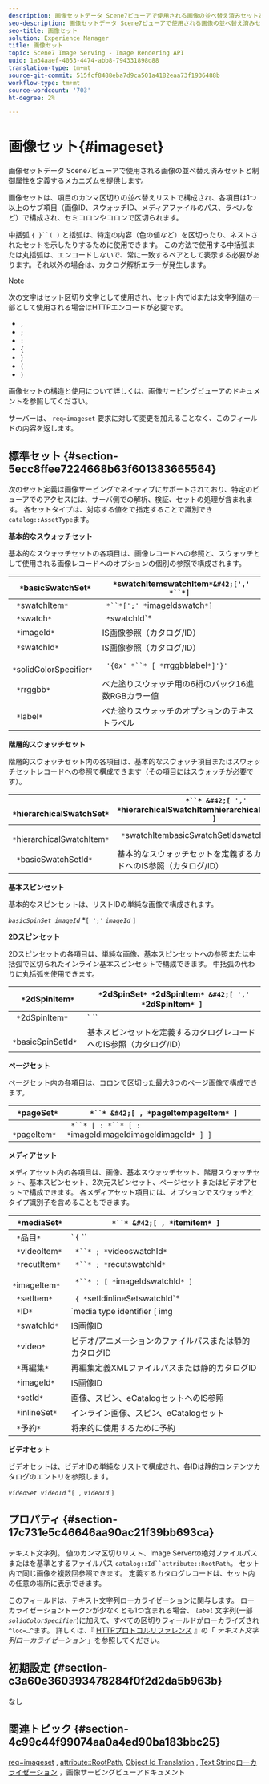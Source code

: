 ```yaml
---
description: 画像セットデータ Scene7ビューアで使用される画像の並べ替え済みセットと制御属性を定義するメカニズムを提供します。
seo-description: 画像セットデータ Scene7ビューアで使用される画像の並べ替え済みセットと制御属性を定義するメカニズムを提供します。
seo-title: 画像セット
solution: Experience Manager
title: 画像セット
topic: Scene7 Image Serving - Image Rendering API
uuid: 1a34aaef-4053-4474-abb8-794331898d88
translation-type: tm+mt
source-git-commit: 515fcf8488eba7d9ca501a4182eaa73f1936488b
workflow-type: tm+mt
source-wordcount: '703'
ht-degree: 2%

---
```



# 画像セット{#imageset}

画像セットデータ Scene7ビューアで使用される画像の並べ替え済みセットと制御属性を定義するメカニズムを提供します。

画像セットは、項目のカンマ区切りの並べ替えリストで構成され、各項目は1つ以上のサブ項目（画像ID、スウォッチID、メディアファイルのパス、ラベルなど）で構成され、セミコロンやコロンで区切られます。

中括弧 `{ }``( )` と括弧は、特定の内容（色の値など）を区切ったり、ネストされたセットを示したりするために使用できます。 この方法で使用する中括弧または丸括弧は、エンコードしないで、常に一致するペアとして表示する必要があります。それ以外の場合は、カタログ解析エラーが発生します。

>[!NOTE]
>
>次の文字はセット区切り文字として使用され、セット内でidまたは文字列値の一部として使用される場合はHTTPエンコードが必要です。
>
>* `,`
>* `;`
>* `:`
>* `{`
>* `}`
>* `(`
>* `)`



画像セットの構造と使用について詳しくは、画像サービングビューアのドキュメントを参照してください。

サーバーは、 `req=imageset` 要求に対して変更を加えることなく、このフィールドの内容を返します。

## 標準セット {#section-5ecc8ffee7224668b63f601383665564}

次のセット定義は画像サービングでネイティブにサポートされており、特定のビューアでのアクセスには、サーバ側での解析、検証、セットの処理が含まれます。 各セットタイプは、対応する値をで指定することで識別でき `catalog::AssetType`ます。

**基本的なスウォッチセット**

基本的なスウォッチセットの各項目は、画像レコードへの参照と、スウォッチとして使用される画像レコードへのオプションの個別の参照で構成されます。

| ` *`basicSwatchSet`*` | ` *`swatchItemswatchItem`*&#42;[',' *``*]` |
|---|---|
| ` *`swatchItem`*` | ` *``*[';' *`imageIdswatch`*]` |
| ` *`swatch`*` | ` *`swatchId`*|solidColorSpecifier` |
| ` *`imageId`*` | IS画像参照（カタログ/ID） |
| ` *`swatchId`*` | IS画像参照（カタログ/ID） |
| ` *`solidColorSpecifier`*` | ` '{0x' *``* [ *`rrggbblabel`*]'}'` |
| ` *`rrggbb`*` | べた塗りスウォッチ用の6桁のパック16進数RGBカラー値 |
| ` *`label`*` | べた塗りスウォッチのオプションのテキストラベル |

**階層的スウォッチセット**

階層的スウォッチセット内の各項目は、基本的なスウォッチ項目またはスウォッチセットレコードへの参照で構成できます（その項目にはスウォッチが必要です）。

| ` *`hierarchicalSwatchSet`*` | ` *``* &#42;[ ',' *`hierarchicalSwatchItemhierarchicalSwatchItem`* ]` |
|---|---|
| ` *`hierarchicalSwatchItem`*` | ` *`swatchItembasicSwatchSetIdswatch`* | { *``* ';' *``* }` |
| ` *`basicSwatchSetId`*` | 基本的なスウォッチセットを定義するカタログレコードへのIS参照（カタログ/ID） |

**基本スピンセット**

基本的なスピンセットは、リストIDの単純な画像で構成されます。

*`basicSpinSet imageId`*  *`[ ';'`  *`imageId`* `]`

**2Dスピンセット**

2Dスピンセットの各項目は、単純な画像、基本スピンセットへの参照または中括弧で区切られたインライン基本スピンセットで構成できます。 中括弧の代わりに丸括弧を使用できます。

| ` *`2dSpinItem`*` | ` *`2dSpinSet`* *`2dSpinItem`* &#42;[ ',' *`2dSpinItem`* ]` |
|---|---|
| ` *`2dSpinItem`*` | ` *``* | { '{' *``* '}' } | *`imageIdbasicSpinSetbasicSpinSetId`*` |
| ` *`basicSpinSetId`*` | 基本スピンセットを定義するカタログレコードへのIS参照（カタログ/ID） |

**ページセット**

ページセット内の各項目は、コロンで区切った最大3つのページ画像で構成できます。

| ` *`pageSet`*` | ` *``* &#42;[ , *`pageItempageItem`* ]` |
|---|---|
| ` *`pageItem`*` | ` *``* [ : *``* [ : *`imageIdimageIdimageIdimageId`* ] ]` |

**メディアセット**

メディアセット内の各項目は、画像、基本スウォッチセット、階層スウォッチセット、基本スピンセット、2次元スピンセット、ページセットまたはビデオアセットで構成できます。 各メディアセット項目には、オプションでスウォッチとタイプ識別子を含めることもできます。

| ` *`mediaSet`*` | ` *``* &#42;[ , *`itemitem`* ]` |
|---|---|
| ` *`品目`*` | ` { *``* | *``* | *``*}} | *``* } [ ; [ *``* ] [ ; [ *`videoItemrecutItemimageItemsetItemIDreserved`* ] ] ]` |
| ` *`videoItem`*` | ` *``* ; *`videoswatchId`*` |
| ` *`recutItem`*` | ` *``* ; *`recutswatchId`*` |
| ` *`imageItem`*` | ` *``* ; [ *`imageIdswatchId`* ]` |
| ` *`setItem`*` | ` { *`setIdinlineSetswatchId`* | { '{' *``* '}' } } ; *``*` |
| ` *`ID`*` | `media type identifier [ img | basic | advanced_image | img | img_set | advanced_imageset | advanced_swatchset | spin | video ]` |
| ` *`swatchId`*` | IS画像ID |
| ` *`video`*` | ビデオ/アニメーションのファイルパスまたは静的カタログID |
| ` *`再編集`*` | 再編集定義XMLファイルパスまたは静的カタログID |
| ` *`imageId`*` | IS画像ID |
| ` *`setId`*` | 画像、スピン、eCatalogセットへのIS参照 |
| ` *`inlineSet`*` | インライン画像、スピン、eCatalogセット |
| ` *`予約`*` | 将来的に使用するために予約 |

**ビデオセット**

ビデオセットは、ビデオIDの単純なリストで構成され、各IDは静的コンテンツカタログのエントリを参照します。

*`videoSet videoId`*  *`[ ,`  *`videoId`* `]`

## プロパティ {#section-17c731e5c46646aa90ac21f39bb693ca}

テキスト文字列。 値のカンマ区切りリスト、Image Serverの絶対ファイルパスまたはを基準とするファイルパス `catalog::Id``attribute::RootPath`。 セット内で同じ画像を複数回参照できます。 定義するカタログレコードは、セット内の任意の場所に表示できます。

このフィールドは、テキスト文字列ローカライゼーションに関与します。 ローカライゼーショントークンが少なくとも1つ含まれる場合、 *`label`* 文字列(一部 *`solidColorSpecifier`*)に加えて、すべての区切りフィールドがローカライズされ `^loc=…^`ます。 詳しくは、『 [HTTPプロトコルリファレンス](/help/aem-is-ir-api/is-api/http-ref/image-serving-api-ref/c-http-protocol-reference/c-syntax-and-features/r-text-string-localization.md) 』の「 *テキスト文字列ローカライゼーション* 」を参照してください。

## 初期設定 {#section-c3a60e360393478284f0f2d2da5b963b}

なし

## 関連トピック {#section-4c99c44f99074aa0a4ed90ba183bbc25}

[req=imageset](/help/aem-is-ir-api/is-api/http-ref/image-serving-api-ref/c-http-protocol-reference/c-command-reference/r-req/r-req.md) , [attribute::RootPath](/help/aem-is-ir-api/is-api/image-catalog/image-serving-api-ref/c-image-catalog-reference/c-attributes-reference/r-rootpath.md), [Object Id Translation](/help/aem-is-ir-api/is-api/http-ref/image-serving-api-ref/c-http-protocol-reference/c-syntax-and-features/r-object-id-translation.md) , [Text Stringローカライゼーション](/help/aem-is-ir-api/is-api/http-ref/image-serving-api-ref/c-http-protocol-reference/c-syntax-and-features/r-text-string-localization.md) ，画像サービングビューアドキュメント
